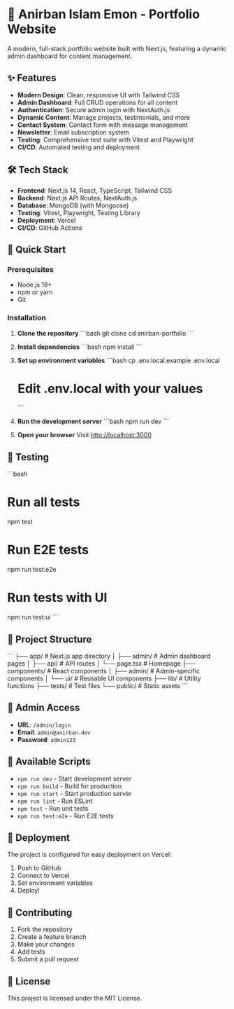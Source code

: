 # 🚀 Anirban Islam Emon - Portfolio Website

A modern, full-stack portfolio website built with Next.js, featuring a dynamic admin dashboard for content management.

## ✨ Features

- **Modern Design**: Clean, responsive UI with Tailwind CSS
- **Admin Dashboard**: Full CRUD operations for all content
- **Authentication**: Secure admin login with NextAuth.js
- **Dynamic Content**: Manage projects, testimonials, and more
- **Contact System**: Contact form with message management
- **Newsletter**: Email subscription system
- **Testing**: Comprehensive test suite with Vitest and Playwright
- **CI/CD**: Automated testing and deployment

## 🛠️ Tech Stack

- **Frontend**: Next.js 14, React, TypeScript, Tailwind CSS
- **Backend**: Next.js API Routes, NextAuth.js
- **Database**: MongoDB (with Mongoose)
- **Testing**: Vitest, Playwright, Testing Library
- **Deployment**: Vercel
- **CI/CD**: GitHub Actions

## 🚀 Quick Start

### Prerequisites

- Node.js 18+ 
- npm or yarn
- Git

### Installation

1. **Clone the repository**
   \`\`\`bash
   git clone <your-repo-url>
   cd anirban-portfolio
   \`\`\`

2. **Install dependencies**
   \`\`\`bash
   npm install
   \`\`\`

3. **Set up environment variables**
   \`\`\`bash
   cp .env.local.example .env.local
   # Edit .env.local with your values
   \`\`\`

4. **Run the development server**
   \`\`\`bash
   npm run dev
   \`\`\`

5. **Open your browser**
   Visit [http://localhost:3000](http://localhost:3000)

## 🧪 Testing

\`\`\`bash
# Run all tests
npm test

# Run E2E tests
npm run test:e2e

# Run tests with UI
npm run test:ui
\`\`\`

## 📁 Project Structure

\`\`\`
├── app/                    # Next.js app directory
│   ├── admin/             # Admin dashboard pages
│   ├── api/               # API routes
│   └── page.tsx           # Homepage
├── components/            # React components
│   ├── admin/            # Admin-specific components
│   └── ui/               # Reusable UI components
├── lib/                  # Utility functions
├── tests/                # Test files
└── public/               # Static assets
\`\`\`

## 🔐 Admin Access

- **URL**: `/admin/login`
- **Email**: `admin@anirban.dev`
- **Password**: `admin123`

## 📝 Available Scripts

- `npm run dev` - Start development server
- `npm run build` - Build for production
- `npm run start` - Start production server
- `npm run lint` - Run ESLint
- `npm test` - Run unit tests
- `npm run test:e2e` - Run E2E tests

## 🚀 Deployment

The project is configured for easy deployment on Vercel:

1. Push to GitHub
2. Connect to Vercel
3. Set environment variables
4. Deploy!

## 🤝 Contributing

1. Fork the repository
2. Create a feature branch
3. Make your changes
4. Add tests
5. Submit a pull request

## 📄 License

This project is licensed under the MIT License.
